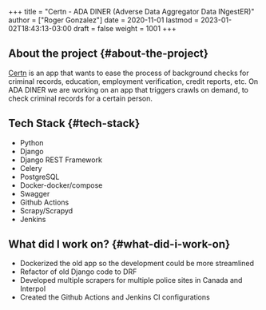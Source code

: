 +++
title = "Certn - ADA DINER (Adverse Data Aggregator Data INgestER)"
author = ["Roger Gonzalez"]
date = 2020-11-01
lastmod = 2023-01-02T18:43:13-03:00
draft = false
weight = 1001
+++

## About the project {#about-the-project}

[Certn](https://certn.co) is an app that wants to ease the process of background checks for criminal
records, education, employment verification, credit reports, etc. On
ADA DINER we are working on an app that triggers crawls on demand, to check
criminal records for a certain person.


## Tech Stack {#tech-stack}

-   Python
-   Django
-   Django REST Framework
-   Celery
-   PostgreSQL
-   Docker-docker/compose
-   Swagger
-   Github Actions
-   Scrapy/Scrapyd
-   Jenkins


## What did I work on? {#what-did-i-work-on}

-   Dockerized the old app so the development could be more streamlined
-   Refactor of old Django code to DRF
-   Developed multiple scrapers for multiple police sites in Canada and Interpol
-   Created the Github Actions and Jenkins CI configurations
